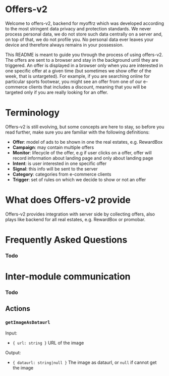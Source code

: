 # Offers-v2

Welcome to offers-v2, backend for myoffrz which was developed according
to the most stringent data privacy and protection standards. We never
process personal data, we do not store such data centrally on a server
and, on top of that, we do not profile you. No personal data ever leaves
your device and therefore always remains in your possession.

This README is meant to guide you through the process of using offers-v2.
The offers are sent to a browser and stay in the background until they
are triggered. An offer is displayed in a browser only when you are
interested in one specific offer at a given time (but sometimes we show
offer of the week, that is untargeted). For example, if you are searching
online for particular sports footwear, you might see an offer from one
of our e-commerce clients that includes a discount, meaning that
you will be targeted only if you are really looking for an offer.

# Terminology

Offers-v2 is still evolving, but some concepts are here to stay, so
before you read further, make sure you are familiar with the following
definitions:

* **Offer**: model of ads to be shown in one the real estates, e.g. RewardBox
* **Campaign**: may contain multiple offers
* **Monitor**: lifecycle of the offer, e.g if user clicks on a offer, offer
will record information about landing page and only about landing page
* **Intent**: is user interested in one specific offer
* **Signal**: this info will be sent to the server
* **Category**: categories from e-commerce clients
* **Trigger**: set of rules on which we decide to show or not an offer

# What does Offers-v2 provide

Offers-v2 provides integration with server side by collecting offers,
also plays like backend for all real estates, e.g. RewardBox or promobar.

# Frequently Asked Questions

### Todo

# Inter-module communication

### Todo

## Actions

### `getImageAsDataurl`

Input:
- `{ url: string }`
URL of the image

Output:
- `{ dataurl: string|null }`
The image as dataurl, or `null` if cannot get the image
